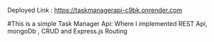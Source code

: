 Deployed Link : https://taskmanagerapi-c9bk.onrender.com

#This is a simple Task Manager Api:
Where I implemented REST Api, mongoDb , CRUD and Express.js Routing

